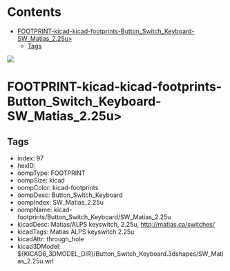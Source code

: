 



Contents
========

* [FOOTPRINT-kicad-kicad-footprints-Button_Switch_Keyboard-SW_Matias_2.25u>](#footprint-kicad-kicad-footprints-button_switch_keyboard-sw_matias_225u)
	* [Tags](#tags)
  
![][im]
# FOOTPRINT-kicad-kicad-footprints-Button_Switch_Keyboard-SW_Matias_2.25u>

## Tags

- index: 97
- hexID: 
- oompType: FOOTPRINT
- oompSize: kicad
- oompColor: kicad-footprints
- oompDesc: Button_Switch_Keyboard
- oompIndex: SW_Matias_2.25u
- oompName: kicad-footprints/Button_Switch_Keyboard/SW_Matias_2.25u
- kicadDesc: Matias/ALPS keyswitch, 2.25u, http://matias.ca/switches/
- kicadTags: Matias ALPS keyswitch 2.25u
- kicadAttr: through_hole
- kicad3DModel: ${KICAD6_3DMODEL_DIR}/Button_Switch_Keyboard.3dshapes/SW_Matias_2.25u.wrl



[im]: image.png

